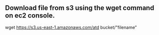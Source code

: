 ## Download file from s3 using the wget command on ec2 console.

wget https://s3.us-east-1.amazonaws.com/atd bucket/"filename"

